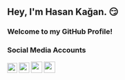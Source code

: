## Hey, I'm Hasan Kağan. :smirk:

### Welcome to my GitHub Profile!

###  Social Media Accounts

[<img width="23" src="https://upload.wikimedia.org/wikipedia/commons/thumb/9/96/Instagram.svg/1200px-Instagram.svg.png" />][İnstagram]
[<img width="24" src="https://upload.wikimedia.org/wikipedia/sco/thumb/9/9f/Twitter_bird_logo_2012.svg/1200px-Twitter_bird_logo_2012.svg.png" />][Twitter]
[<img width="26" src="https://seeklogo.com/images/D/discord-color-logo-E5E6DFEF80-seeklogo.com.png" />][Discord]
[<img width="26" src="https://upload.wikimedia.org/wikipedia/commons/thumb/0/09/YouTube_full-color_icon_%282017%29.svg/800px-YouTube_full-color_icon_%282017%29.svg.png" />][YouTube]


[YouTube]: https://youtube.com/c/Varcte
[İnstagram]: https://instagram.com/hasankagannn
[Twitter]: https://twitter.com/hasankagans
[Discord]: https://discord.com/users/741723331232923790
